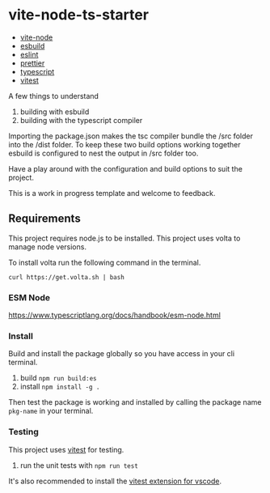 # vite-node-ts-starter

- [vite-node](https://github.com/vitest-dev/vitest/tree/main/packages/vite-node)
- [esbuild](https://esbuild.github.io/)
- [eslint](https://eslint.org/)
- [prettier](https://prettier.io/)
- [typescript](https://www.typescriptlang.org/)
- [vitest](https://vitest.dev/)

A few things to understand

1. building with esbuild
2. building with the typescript compiler

Importing the package.json makes the tsc compiler bundle the /src folder into the /dist folder. To keep these two build options working together esbuild is configured to nest the output in /src folder too.

Have a play around with the configuration and build options to suit the project.

This is a work in progress template and welcome to feedback.

## Requirements

This project requires node.js to be installed. This project uses volta to manage node versions.

To install volta run the following command in the terminal.

```
curl https://get.volta.sh | bash
```

### ESM Node

https://www.typescriptlang.org/docs/handbook/esm-node.html

### Install

Build and install the package globally so you have access in your cli terminal.

1. build `npm run build:es`
2. install `npm install -g .`

Then test the package is working and installed by calling the package name `pkg-name` in your terminal.

### Testing

This project uses [vitest](https://vitest.dev/) for testing.

1. run the unit tests with `npm run test`

It's also recommended to install the [vitest extension for vscode](https://marketplace.visualstudio.com/items?itemName=ZixuanChen.vitest-explorer).
